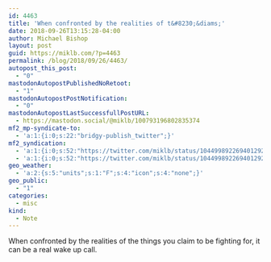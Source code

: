 ```yaml
---
id: 4463
title: 'When confronted by the realities of t&#8230;&diams;'
date: 2018-09-26T13:15:28-04:00
author: Michael Bishop
layout: post
guid: https://miklb.com/?p=4463
permalink: /blog/2018/09/26/4463/
autopost_this_post:
  - "0"
mastodonAutopostPublishedNoRetoot:
  - "1"
mastodonAutopostPostNotification:
  - "0"
mastodonAutopostLastSuccessfullPostURL:
  - https://mastodon.social/@miklb/100793196802835374
mf2_mp-syndicate-to:
  - 'a:1:{i:0;s:22:"bridgy-publish_twitter";}'
mf2_syndication:
  - 'a:1:{i:0;s:52:"https://twitter.com/miklb/status/1044998922694012928";}'
  - 'a:1:{i:0;s:52:"https://twitter.com/miklb/status/1044998922694012928";}'
geo_weather:
  - 'a:2:{s:5:"units";s:1:"F";s:4:"icon";s:4:"none";}'
geo_public:
  - "1"
categories:
  - misc
kind:
  - Note
---
```

When confronted by the realities of the things you claim to be fighting for, it can be a real wake up call.